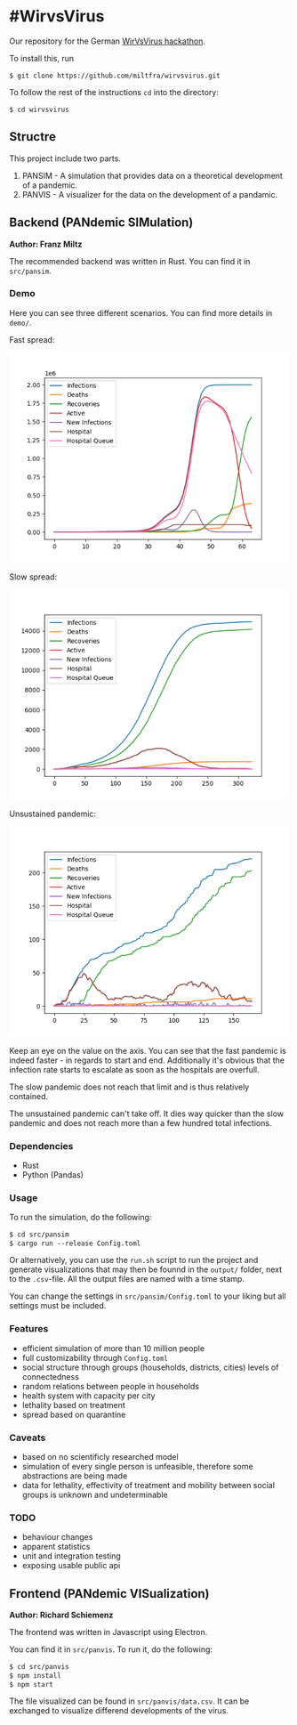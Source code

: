 # #WirvsVirus
Our repository for the German [WirVsVirus hackathon](https://wirvsvirushackathon.org).

To install this, run
```
$ git clone https://github.com/miltfra/wirvsvirus.git
```

To follow the rest of the instructions `cd` into the directory:
```
$ cd wirvsvirus
```

## Structre

This project include two parts.

1. PANSIM - A simulation that provides data on a theoretical development of a pandemic.
2. PANVIS - A visualizer for the data on the development of a pandamic.


## Backend (PANdemic SIMulation)

**Author: Franz Miltz**

The recommended backend was written in Rust. You can find it in `src/pansim`. 

### Demo

Here you can see three different scenarios. You can find more details in `demo/`.

Fast spread: 

![A fast spreading pandemic](demo/fast.png)


Slow spread: 

![A slow spreading pandemic](demo/slow.png)


Unsustained pandemic: 

![An unsustained pandemic](demo/unsustained.png)

Keep an eye on the value on the axis. 
You can see that the fast pandemic is indeed faster - in regards to start and end.
Additionally it's obvious that the infection rate starts to escalate as soon as the hospitals are overfull.

The slow pandemic does not reach that limit and is thus relatively contained.

The unsustained pandemic can't take off. 
It dies way quicker than the slow pandemic and does not reach more than a few hundred total infections.

### Dependencies 

- Rust
- Python (Pandas)

### Usage

To run the simulation, do the following:
```
$ cd src/pansim
$ cargo run --release Config.toml
```

Or alternatively, you can use the `run.sh` script to run the project and generate visualizations that may then be founnd in the `output/` folder, next to the `.csv`-file. All the output files are named with a time stamp.

You can change the settings in `src/pansim/Config.toml` to your liking but all settings must be included.


### Features

- efficient simulation of more than 10 million people
- full customizability through `Config.toml`
- social structure through groups (households, districts, cities) levels of connectedness
- random relations between people in households
- health system with capacity per city
- lethality based on treatment
- spread based on quarantine

### Caveats

- based on no scientificly researched model
- simulation of every single person is unfeasible, therefore some abstractions are being made
- data for lethality, effectivity of treatment and mobility between social groups is unknown and undeterminable

### TODO

- behaviour changes
- apparent statistics
- unit and integration testing
- exposing usable public api

## Frontend (PANdemic VISualization)

**Author: Richard Schiemenz**

The frontend was written in Javascript using Electron.

You can find it in `src/panvis`. To run it, do the following:
```
$ cd src/panvis
$ npm install
$ npm start
```
The file visualized can be found in `src/panvis/data.csv`. It can be exchanged to visualize differend developments of the virus.
